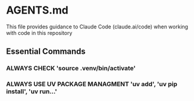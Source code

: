 # AGENTS.md

This file provides guidance to Claude Code (claude.ai/code) when working with code in this repository

## Essential Commands

### ALWAYS CHECK 'source .venv/bin/activate' 

### ALWAYS USE UV PACKAGE MANAGMENT 'uv add', 'uv pip install', 'uv run...' 
